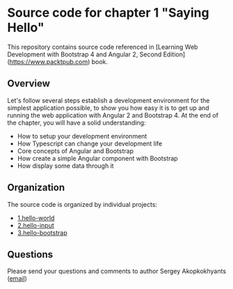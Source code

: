 Source code for chapter 1 "Saying Hello" 
====================================================

This repository contains source code referenced in [Learning Web Development with Bootstrap 4 and Angular 2, Second Edition] (https://www.packtpub.com) book.

## Overview 

Let's follow several steps establish a development environment for the simplest application possible, to show you how easy it is to get up and running the web application with Angular 2 and Bootstrap 4. At the end of the chapter, you will have a solid understanding:
- How to setup your development environment
- How Typescript can change your development life 
- Core concepts of Angular and Bootstrap
- How create a simple Angular component with Bootstrap
- How display some data through it
 
## Organization

The source code is organized by individual projects:
- [1.hello-world](1.hello-world)
- [2.hello-input](2.hello-input)
- [3.hello-bootstrap](3.hello-bootstrap)

## Questions

Please send your questions and comments to author Sergey Akopkokhyants ([email](mailto:akserg@gmail.com))  

